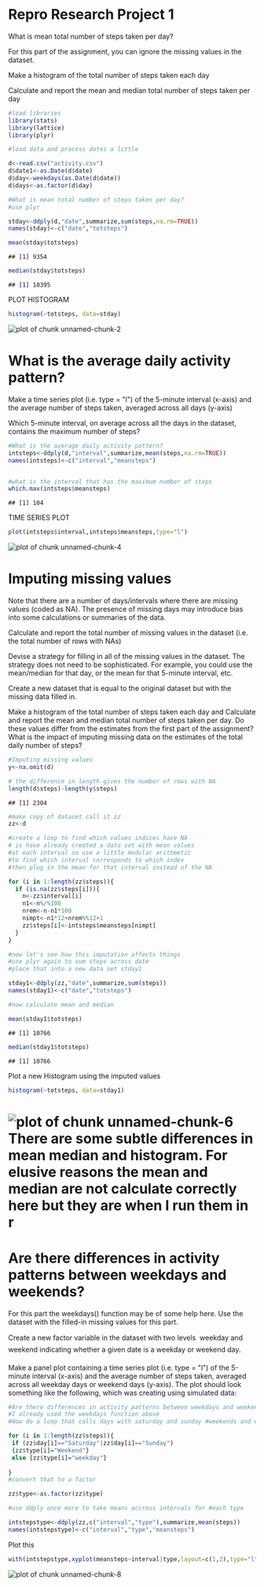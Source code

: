 Repro Research Project 1
========================================================
What is mean total number of steps taken per day?

For this part of the assignment, you can ignore the missing values in the dataset.

Make a histogram of the total number of steps taken each day

Calculate and report the mean and median total number of steps taken per day



```r
#load libraries
library(stats)
library(lattice)
library(plyr)

#load data and process dates a little

d<-read.csv("activity.csv")
d$date1<-as.Date(d$date)
d$day<-weekdays(as.Date(d$date))
d$days<-as.factor(d$day)

#What is mean total number of steps taken per day?
#use plyr

stday<-ddply(d,"date",summarize,sum(steps,na.rm=TRUE))
names(stday)<-c("date","totsteps")

mean(stday$totsteps)
```

```
## [1] 9354
```

```r
median(stday$totsteps)
```

```
## [1] 10395
```

PLOT HISTOGRAM


```r
histogram(~totsteps, data=stday)
```

![plot of chunk unnamed-chunk-2](figure/unnamed-chunk-2.png) 

What is the average daily activity pattern?
================================================
Make a time series plot (i.e. type = "l") of the 5-minute interval (x-axis) and the average number of steps taken, averaged across all days (y-axis)

Which 5-minute interval, on average across all the days in the dataset, contains the maximum number of steps?



```r
#What is the average daily activity pattern?
intsteps<-ddply(d,"interval",summarize,mean(steps,na.rm=TRUE))
names(intsteps)<-c("interval","meansteps")


#what is the interval that has the maximum number of steps
which.max(intsteps$meansteps)
```

```
## [1] 104
```
TIME SERIES PLOT


```r
plot(intsteps$interval,intsteps$meansteps,type="l")
```

![plot of chunk unnamed-chunk-4](figure/unnamed-chunk-4.png) 

Imputing missing values
====================================================
Note that there are a number of days/intervals where there are missing values (coded as NA). The presence of missing days may introduce bias into some calculations or summaries of the data.

Calculate and report the total number of missing values in the dataset (i.e. the total number of rows with NAs)

Devise a strategy for filling in all of the missing values in the dataset. The strategy does not need to be sophisticated. For example, you could use the mean/median for that day, or the mean for that 5-minute interval, etc.

Create a new dataset that is equal to the original dataset but with the missing data filled in.

Make a histogram of the total number of steps taken each day and Calculate and report the mean and median total number of steps taken per day. Do these values differ from the estimates from the first part of the assignment? What is the impact of imputing missing data on the estimates of the total daily number of steps?



```r
#Imputing missing values
y<-na.omit(d)

# the difference in length gives the number of rows with NA
length(d$steps)-length(y$steps)
```

```
## [1] 2304
```

```r
#make copy of dataset call it zz
zz<-d

#create a loop to find which values indices have NA
# is have already created a data set with mean values
#at each interval so use a little modular arithmetic
#to find which interval corresponds to which index
#then plug in the mean for that interval instead of the NA

for (i in 1:length(zz$steps)){
  if (is.na(zz$steps[i])){
    n<-zz$interval[i]
    n1<-n%/%100
    nrem<-n-n1*100
    nimpt<-n1*12+nrem%%12+1
    zz$steps[i]<-intsteps$meansteps[nimpt]
  }
}

#now let's see how this imputation affects things
#use plyr again to sum steps across date
#place that into a new data set stday1

stday1<-ddply(zz,"date",summarize,sum(steps))
names(stday1)<-c("date","totsteps")

#now calculate mean and median

mean(stday1$totsteps)
```

```
## [1] 10766
```

```r
median(stday1$totsteps)
```

```
## [1] 10766
```

Plot a new Histogram using the imputed values

```r
histogram(~totsteps, data=stday1)
```

![plot of chunk unnamed-chunk-6](figure/unnamed-chunk-6.png) 
There are some subtle differences in mean median and histogram. For elusive reasons the mean and median are not calculate correctly here but they are when I run them in r
================================================

Are there differences in activity patterns between weekdays and weekends?
==================================================

For this part the weekdays() function may be of some help here. Use the dataset with the filled-in missing values for this part.

Create a new factor variable in the dataset with two levels  weekday and weekend indicating whether a given date is a weekday or weekend day.

Make a panel plot containing a time series plot (i.e. type = "l") of the 5-minute interval (x-axis) and the average number of steps taken, averaged across all weekday days or weekend days (y-axis). The plot should look something like the following, which was creating using simulated data:


```r
#Are there differences in activity patterns between weekdays and weekends?
#I already used the weekdays function above
#Now do a loop that calls days with saturday and sunday #weekends and other days weekdays

for (i in 1:length(zz$steps)){
 if (zz$day[i]=="Saturday"|zz$day[i]=="Sunday")
 {zz$type[i]="Weekend"}
 else {zz$type[i]="weekday"}
  
}
#convert that to a factor

zz$type<-as.factor(zz$type)

#use ddply once more to take means accross intervals for #each type

intstepstype<-ddply(zz,c("interval","type"),summarize,mean(steps))
names(intstepstype)<-c("interval","type","meansteps")
```

Plot this


```r
with(intstepstype,xyplot(meansteps~interval|type,layout=c(1,2),type="l"))
```

![plot of chunk unnamed-chunk-8](figure/unnamed-chunk-8.png) 
